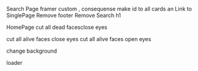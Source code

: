 Search Page 
  framer custom , consequense
  make id to all cards an Link to SinglePage
Remove footer
Remove Search h1

HomePage
  cut all dead facesclose eyes
  
  cut all alive faces close eyes
  cut all alive faces open eyes

change background

loader